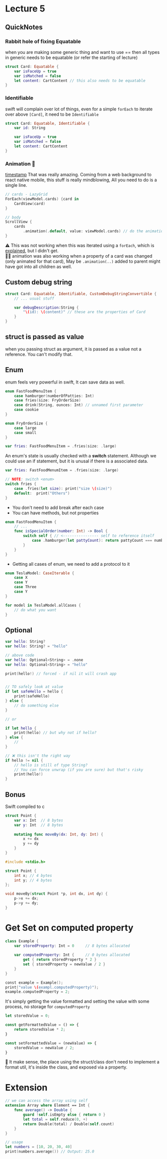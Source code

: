 # Lecture 5

## QuickNotes
### Rabbit hole of fixing Equatable
when you are making some generic thing and want to use == then all types in generic needs to be equatable (or refer the starting of lecture)
```swift
struct Card: Equatable {
    var isFaceUp = true
    var isMatched = false
    let content: CartContent // this also needs to be equatable
}
```

### Identifiable
swift will complain over lot of things, even for a simple `forEach` to iterate over above `[Card]`, it need to be `Identifiable`
```swift
struct Card: Equatable, Identifiable {
    var id: String

    var isFaceUp = true
    var isMatched = false
    let content: CartContent
}
```

### Animation 🤯
[timestamp](https://youtu.be/F1x-H8kEwo8?t=1240)
That was really amazing. Coming from a web background to react native mobile, this stuff is really mindblowing, All you need to do is a single line.

```swift
// cards - LazyGrid
ForEach(viewModel.cards) {card in 
    CardView(card)
}

// body
ScrollView {
    cards
        .animation(.default, value: viewModel.cards) // do the animation when value changes
}
```
⚠️ This was not working when this was iterated using a `forEach`, which is [explained](https://youtu.be/F1x-H8kEwo8?t=432), but I didn't get.  
🤔💭 animation was also working when a property of a card was changed (only animated for that card), May be `.animation(..)` added to parent might have got into all children as well.

## Custom debug string

```swift
struct Card: Equatable, Identifiable, CustomDebugStringConvertible {
    // ... usual stuff

    var debugDescription:String {
        "\(id): \(content)" // these are the properties of Card
    }
}
```

## struct is passed as value
when you passing struct as argument, it is passed as a value not a reference. You can't modify that.

## Enum
enum feels very powerful in swift, It can save data as well.

```swift
enum FastFoodMenuItem {
    case hamburger(numberOfPatties: Int)
    case fries(size: FryOrderSize)
    case drink(String, ounces: Int) // unnamed first parameter
    case cookie
}

enum FryOrderSize {
    case large
    case small
}

var fries: FastFoodMenuItem = .fries(size: .large)
```

An enum's state is usually checked with a **switch** statement. Although we could use an if statement, but it is unusal if there is a associated data.

```swift
var fries: FastFoodMenumItem = .fries(size: .large)

// NOTE: switch <enum>
switch fries {
    case .fries(let size): print("size \(size)")
    default:  print("Others")
}
```
- You don't need to add break after each case
- You can have methods, but not properties

```swift
enum FastFoodMenuItem {
    // ...
    func isSpecialOrder(number: Int) -> Bool {
        switch self { // <---------------- self to reference itself
            case .hamburger(let pattyCount): return pattyCount === number
        }
    }
}
```

- Getting all cases of enum, we need to add a protocol to it
```swift
enum TeslaModel: CaseIterable {
    case X
    case Y
    case Three
    case Y
}

for model in TeslaModel.allCases {
    // do what you want
}
```

## Optional

```swift
var hello: String?
var hello: String? = "hello"

// above code
var hello: Optional<String> = .none
var hello: Optional<String> = "hello"

print(hello!) // forced - if nil it will crash app


// TO safely look at value
if let safeHello = hello {
    print(safeHello)
} else {
    // do something else
}

// or

if let hello {
    print(hello) // but why not if hello?
} else {
    //
}

// ❌ this isn't the right way
if hello != nil {
    // hello is still of type String?
    // You can force unwrap (if you are sure) but that's risky
    print(hello!)
}

```

## Bonus
Swift compiled to c

```swift
struct Point { 
    var x: Int  // 8 bytes
    var y: Int  // 8 bytes
    
    mutating func moveBy(dx: Int, dy: Int) {
        x += dx
        y += dy
    }
}
```

```c
#include <stdio.h>

struct Point {
    int x; // 4 bytes
    int y; // 4 bytes
};

void moveBy(struct Point *p, int dx, int dy) {
    p->x += dx;
    p->y += dy;
}

```
# Get Set on computed property
```swift
class Example {
    var storedProperty: Int = 0     // 8 bytes allocated
    
    var computedProperty: Int {     // 0 bytes allocated
        get { return storedProperty * 2 }
        set { storedProperty = newValue / 2 }
    }
}

const example = Example();
print("value \(exampl.computedProperty)");
example.computedProperty = 2;

``` 
It's simply getting the value formatted and setting the value with some process, no storage for `computedProperty`

```js
let storedValue = 0;

const getFormattedValue = () => {
    return storedValue * 2;
}

const setFormattedValue = (newValue) => {
    storedValue = newValue / 2;
}
```

💭 It make sense, the place using the struct/class don't need to implement a format util, it's inside the class, and exposed via a property.

# Extension

```swift
// we can access the array using self
extension Array where Element == Int {
    func average() -> Double {
        guard !self.isEmpty else { return 0 }
        let total = self.reduce(0, +)
        return Double(total) / Double(self.count)
    }
}

// usage
let numbers = [10, 20, 30, 40]
print(numbers.average()) // Output: 25.0
```